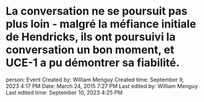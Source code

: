 # La conversation ne se poursuit pas plus loin - malgré la méfiance initiale de Hendricks, ils ont poursuivi la conversation un bon moment, et UCE-1 a pu démontrer sa fiabilité.

person: Event
Created by: William Menguy
Created time: September 9, 2023 4:17 PM
Date: March 24, 2015 7:27 PM
Last edited by: William Menguy
Last edited time: September 10, 2023 4:25 PM